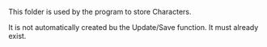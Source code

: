 This folder is used by the program to store Characters.

It is not automatically created bu the Update/Save function. It must already exist.